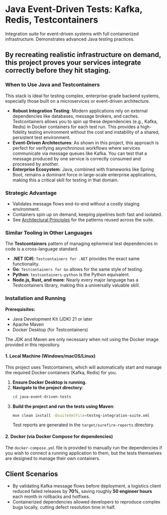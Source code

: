 # Java Event-Driven Tests: Kafka, Redis, Testcontainers

Integration suite for event-driven systems with full containerized infrastructure. Demonstrates advanced Java testing practices.

By recreating realistic infrastructure on demand, this project proves your services integrate correctly before they hit staging.
---

### When to Use Java and Testcontainers

This stack is ideal for testing complex, enterprise-grade backend systems, especially those built on a microservices or event-driven architecture.

* **Robust Integration Testing**: Modern applications rely on external dependencies like databases, message brokers, and caches. Testcontainers allows you to spin up these dependencies (e.g., Kafka, Redis) in Docker containers for each test run. This provides a high-fidelity testing environment without the cost and instability of a shared, persistent test environment.
* **Event-Driven Architectures**: As shown in this project, this approach is perfect for verifying asynchronous workflows where services communicate via message queues like Kafka. You can test that a message produced by one service is correctly consumed and processed by another.
* **Enterprise Ecosystem**: Java, combined with frameworks like Spring Boot, remains a dominant force in large-scale enterprise applications, making this a critical skill for testing in that domain.

### Strategic Advantage
- Validates message flows end-to-end without a costly staging environment.
- Containers spin up on demand, keeping pipelines both fast and isolated.
- See [Architectural Principles](../ARCHITECTURAL_PRINCIPLES.md) for the patterns reused across the suite.

### Similar Tooling in Other Languages
The **Testcontainers** pattern of managing ephemeral test dependencies in code is a cross-language standard.
* **.NET (C#)**: `Testcontainers for .NET` provides the exact same functionality.
* **Go**: `Testcontainers for Go` allows for the same style of testing.
* **Python**: `testcontainers-python` is the Python equivalent.
* **Node.js, Rust, and more**: Nearly every major language has a Testcontainers library, making this a universally valuable skill.

### Installation and Running

**Prerequisites:**
* Java Development Kit (JDK) 21 or later
* Apache Maven
* Docker Desktop (for Testcontainers)

The JDK and Maven are only necessary when not using the Docker image provided in
this repository.

#### 1. Local Machine (Windows/macOS/Linux)

This project uses Testcontainers, which will automatically start and manage the required Docker containers (Kafka, Redis) for you.

1.  **Ensure Docker Desktop is running.**
2.  **Navigate to the project directory**:
    ```bash
    cd java-event-driven-tests
    ```
3.  **Build the project and run the tests using Maven**:
    ```bash
    mvn clean install -DsuiteXmlFile=testng-integration-suite.xml
    ```
    Test reports are generated in the `target/surefire-reports` directory.

#### 2. Docker (via Docker Compose for dependencies)

The `docker-compose.yml` file is provided to manually run the dependencies if you wish to connect a running application to them, but the tests themselves are designed to manage their own containers.

## Client Scenarios

- By validating Kafka message flows before deployment, a logistics client reduced failed releases by **70%**, saving roughly **50 engineer hours** each month in rollbacks and hotfixes.
- Containerized dependencies allowed developers to reproduce complex bugs locally, cutting defect resolution time in half.

